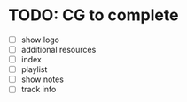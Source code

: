# TODO: CG to complete

- [ ] show logo
- [ ] additional resources
- [ ] index
- [ ] playlist
- [ ] show notes
- [ ] track info